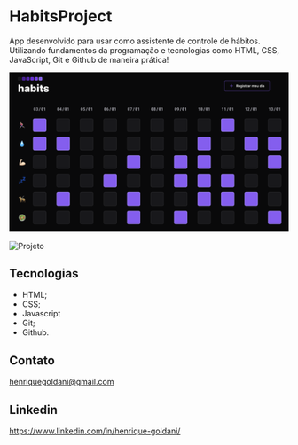 # HabitsProject

App desenvolvido para usar como assistente de controle de hábitos.
Utilizando fundamentos da programação e tecnologias como HTML, CSS, JavaScript, Git e Github de maneira prática!

![Preview](https://github.com/henriquegoldani/HabitsProject/blob/main/assets/preview.png)

![Projeto](https://henriquegoldani.github.io/HabitsProject/)

## Tecnologias

- HTML;
- CSS;
- Javascript
- Git;
- Github.

## Contato

henriquegoldani@gmail.com

## Linkedin

https://www.linkedin.com/in/henrique-goldani/
